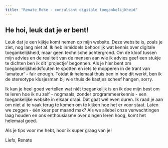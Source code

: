 ```yaml
---
title: "Renate Roke - consultant digitale toegankelijkheid"
---
```


## He hoi, leuk dat je er bent!

Leuk dat je een kijkje komt nemen op mijn website. Deze website is, zoals je ziet, nog lang niet af. Ik heb inmiddels behoorlijk wat kennis over digitale toegankelijkheid, maar geen technische achtergrond. Om de kloof tussen mijn advies en de realiteit van de mensen aan wie ik advies geef een stukje te dichten ben ik dit 'projectje' begonnen. Als je hier bent om toegankelijkheidsfouten te spotten en iets te mopperen in de trant van 'amateur' - fair enough. Totdat ik helemaal thuis ben in hoe dit werkt, ben ik de stereotype klusjesman bij wie thuis de kastjes scheef hangen, sorry. 

Ik kan je heel goed vertellen wat niét toegankelijk is en ik doe mijn best om te leren hoe ik nu zelf - nogmaals, zonder programmeerkennis - een toegankelijke website in elkaar draai. Dat gaat wel even duren. Ik raad je aan om niet al te vaak terug te komen om te kijken hoe het er voor staat. Laten we zeggen - één keer per maand max?  Als we allebei onze verwachtingen laag houden en ons enthousiasme over dingen leren hoog, komt het helemaal goed.

Als je tips voor me hebt, hoor ik super graag van je!

Liefs,
Renate